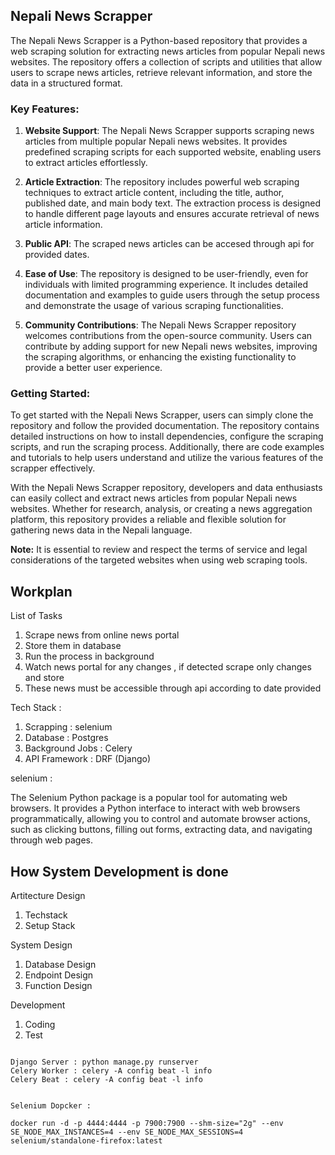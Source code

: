 ## Nepali News Scrapper

The Nepali News Scrapper is a Python-based repository that provides a web scraping solution for extracting news articles from popular Nepali news websites. The repository offers a collection of scripts and utilities that allow users to scrape news articles, retrieve relevant information, and store the data in a structured format.

### Key Features:

1. **Website Support**: The Nepali News Scrapper supports scraping news articles from multiple popular Nepali news websites. It provides predefined scraping scripts for each supported website, enabling users to extract articles effortlessly.

2. **Article Extraction**: The repository includes powerful web scraping techniques to extract article content, including the title, author, published date, and main body text. The extraction process is designed to handle different page layouts and ensures accurate retrieval of news article information.

3. **Public API**: The scraped news articles can be accesed through api for provided dates.

5. **Ease of Use**: The repository is designed to be user-friendly, even for individuals with limited programming experience. It includes detailed documentation and examples to guide users through the setup process and demonstrate the usage of various scraping functionalities.

6. **Community Contributions**: The Nepali News Scrapper repository welcomes contributions from the open-source community. Users can contribute by adding support for new Nepali news websites, improving the scraping algorithms, or enhancing the existing functionality to provide a better user experience.

### Getting Started:

To get started with the Nepali News Scrapper, users can simply clone the repository and follow the provided documentation. The repository contains detailed instructions on how to install dependencies, configure the scraping scripts, and run the scraping process. Additionally, there are code examples and tutorials to help users understand and utilize the various features of the scrapper effectively.

With the Nepali News Scrapper repository, developers and data enthusiasts can easily collect and extract news articles from popular Nepali news websites. Whether for research, analysis, or creating a news aggregation platform, this repository provides a reliable and flexible solution for gathering news data in the Nepali language.

**Note:** It is essential to review and respect the terms of service and legal considerations of the targeted websites when using web scraping tools.


## Workplan 

List of Tasks 

1. Scrape news from online news portal 
2. Store them in database 
3. Run the process in background 
4. Watch news portal for any changes , if detected scrape only changes  and store 
5. These news must be accessible through api according to date provided 

Tech Stack :

1. Scrapping : selenium
2. Database : Postgres 
3. Background Jobs : Celery 
4. API Framework : DRF (Django)

selenium :

The Selenium Python package is a popular tool for automating web browsers. It provides a Python interface to interact with web browsers programmatically, allowing you to control and automate browser actions, such as clicking buttons, filling out forms, extracting data, and navigating through web pages.



## How System Development is done 


Artitecture Design 

1. Techstack 
2. Setup Stack

System Design 

1. Database Design
2. Endpoint Design 
3. Function Design 

Development 

1. Coding  
2. Test



```

Django Server : python manage.py runserver
Celery Worker : celery -A config beat -l info
Celery Beat : celery -A config beat -l info


Selenium Dopcker : 

docker run -d -p 4444:4444 -p 7900:7900 --shm-size="2g" --env SE_NODE_MAX_INSTANCES=4 --env SE_NODE_MAX_SESSIONS=4  selenium/standalone-firefox:latest




```


